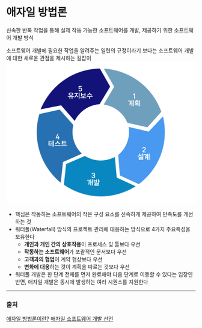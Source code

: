 # 애자일 방법론
신속한 반복 작업을 통해 실제 작동 가능한 소프트웨어를 개발, 제공하기 위한 소프트웨어 개발 방식

소프트웨어 개발에 필요한 작업을 알려주는 일련의 규정이라기 보다는 소프트웨어 개발에 대한 새로운 관점을 제시하는 길잡이
![agile](../image/agile.png)

- 핵심은 작동하는 소프트웨어의 작은 구성 요소를 신속하게 제공하여 만족도를 개선하는 것
- 워터폴(Waterfall) 방식의 프로젝트 관리에 대응하는 방식으로 4가지 주요특성을 보유한다
  - **개인과 개인 간의 상호작용**이 프로세스 및 툴보다 우선
  - **작동하는 소프트웨어**가 포괄적인 문서보다 우선
  - **고객과의 협업**이 계약 협상보다 우선
  - **변화에 대응**하는 것이 계획을 따르는 것보다 우선
- 워터폴 개발은 한 단계 전체를 먼저 완료해야 다음 단계로 이동할 수 있다는 입장인 반면, 애자일 개발은 동시에 발생하는 여러 시퀀스를 지원한다
---
### 출처
[애자일 방법론이란?](https://www.redhat.com/ko/devops/what-is-agile-methodology)
[애자일 소프트웨어 개발 선언](https://agilemanifesto.org/iso/ko/manifesto.html)